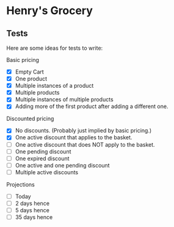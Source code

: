 # Henry's Grocery

## Tests

Here are some ideas for tests to write:

Basic pricing
- [x] Empty Cart
- [x] One product
- [x] Multiple instances of a product
- [x] Multiple products
- [x] Multiple instances of multiple products
- [x] Adding more of the first product after adding a different one.

Discounted pricing
- [x] No discounts. (Probably just implied by basic pricing.)
- [x] One active discount that applies to the basket.
- [ ] One active discount that does NOT apply to the basket.
- [ ] One pending discount
- [ ] One expired discount
- [ ] One active and one pending discount
- [ ] Multiple active discounts

Projections
- [ ] Today
- [ ] 2 days hence
- [ ] 5 days hence
- [ ] 35 days hence